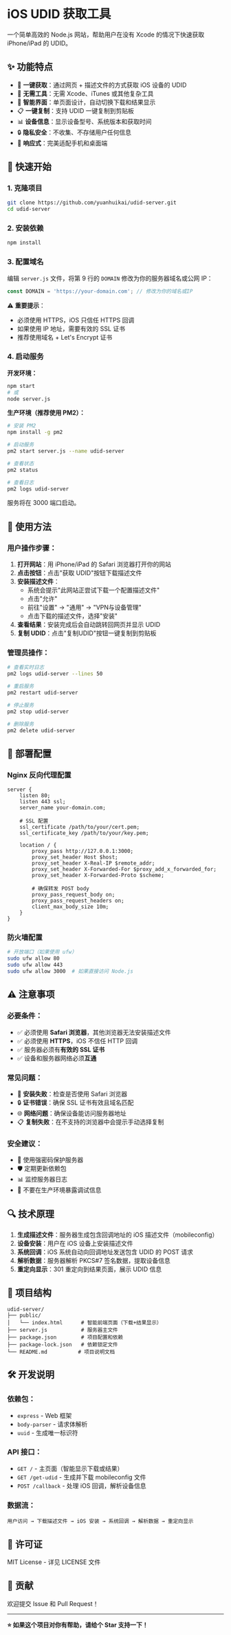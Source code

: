 # iOS UDID 获取工具

一个简单高效的 Node.js 网站，帮助用户在没有 Xcode 的情况下快速获取 iPhone/iPad 的 UDID。

## ✨ 功能特点

- 🚀 **一键获取**：通过网页 + 描述文件的方式获取 iOS 设备的 UDID
- 📱 **无需工具**：无需 Xcode、iTunes 或其他复杂工具
- 🎯 **智能界面**：单页面设计，自动切换下载和结果显示
- 📋 **一键复制**：支持 UDID 一键复制到剪贴板
- 📊 **设备信息**：显示设备型号、系统版本和获取时间
- 🔒 **隐私安全**：不收集、不存储用户任何信息
- 📱 **响应式**：完美适配手机和桌面端

## 🚀 快速开始

### 1. 克隆项目

```bash
git clone https://github.com/yuanhuikai/udid-server.git
cd udid-server
```

### 2. 安装依赖

```bash
npm install
```

### 3. 配置域名

编辑 `server.js` 文件，将第 9 行的 `DOMAIN` 修改为你的服务器域名或公网 IP：

```js
const DOMAIN = 'https://your-domain.com'; // 修改为你的域名或IP
```

⚠️ **重要提示**：
- 必须使用 HTTPS，iOS 只信任 HTTPS 回调
- 如果使用 IP 地址，需要有效的 SSL 证书
- 推荐使用域名 + Let's Encrypt 证书

### 4. 启动服务

**开发环境：**
```bash
npm start
# 或
node server.js
```

**生产环境（推荐使用 PM2）：**
```bash
# 安装 PM2
npm install -g pm2

# 启动服务
pm2 start server.js --name udid-server

# 查看状态
pm2 status

# 查看日志
pm2 logs udid-server
```

服务将在 3000 端口启动。

## 📱 使用方法

### 用户操作步骤：

1. **打开网站**：用 iPhone/iPad 的 Safari 浏览器打开你的网站
2. **点击按钮**：点击"获取 UDID"按钮下载描述文件
3. **安装描述文件**：
   - 系统会提示"此网站正尝试下载一个配置描述文件"
   - 点击"允许"
   - 前往"设置" → "通用" → "VPN与设备管理"
   - 点击下载的描述文件，选择"安装"
4. **查看结果**：安装完成后会自动跳转回网页并显示 UDID
5. **复制 UDID**：点击"复制UDID"按钮一键复制到剪贴板

### 管理员操作：

```bash
# 查看实时日志
pm2 logs udid-server --lines 50

# 重启服务
pm2 restart udid-server

# 停止服务
pm2 stop udid-server

# 删除服务
pm2 delete udid-server
```

## 🔧 部署配置

### Nginx 反向代理配置

```nginx
server {
    listen 80;
    listen 443 ssl;
    server_name your-domain.com;
    
    # SSL 配置
    ssl_certificate /path/to/your/cert.pem;
    ssl_certificate_key /path/to/your/key.pem;
    
    location / {
        proxy_pass http://127.0.0.1:3000;
        proxy_set_header Host $host;
        proxy_set_header X-Real-IP $remote_addr;
        proxy_set_header X-Forwarded-For $proxy_add_x_forwarded_for;
        proxy_set_header X-Forwarded-Proto $scheme;
        
        # 确保转发 POST body
        proxy_pass_request_body on;
        proxy_pass_request_headers on;
        client_max_body_size 10m;
    }
}
```

### 防火墙配置

```bash
# 开放端口（如果使用 ufw）
sudo ufw allow 80
sudo ufw allow 443
sudo ufw allow 3000  # 如果直接访问 Node.js
```

## ⚠️ 注意事项

### 必要条件：
- ✅ 必须使用 **Safari 浏览器**，其他浏览器无法安装描述文件
- ✅ 必须使用 **HTTPS**，iOS 不信任 HTTP 回调
- ✅ 服务器必须有**有效的 SSL 证书**
- ✅ 设备和服务器网络必须**互通**

### 常见问题：
- 📱 **安装失败**：检查是否使用 Safari 浏览器
- 🔒 **证书错误**：确保 SSL 证书有效且域名匹配
- 🌐 **网络问题**：确保设备能访问服务器地址
- 📋 **复制失败**：在不支持的浏览器中会提示手动选择复制

### 安全建议：
- 🔐 使用强密码保护服务器
- 🛡️ 定期更新依赖包
- 📊 监控服务器日志
- 🚫 不要在生产环境暴露调试信息

## 🔍 技术原理

1. **生成描述文件**：服务器生成包含回调地址的 iOS 描述文件（mobileconfig）
2. **设备安装**：用户在 iOS 设备上安装描述文件
3. **系统回调**：iOS 系统自动向回调地址发送包含 UDID 的 POST 请求
4. **解析数据**：服务器解析 PKCS#7 签名数据，提取设备信息
5. **重定向显示**：301 重定向到结果页面，展示 UDID 信息

## 📁 项目结构

```
udid-server/
├── public/
│   └── index.html      # 智能前端页面（下载+结果显示）
├── server.js           # 服务器主文件
├── package.json        # 项目配置和依赖
├── package-lock.json   # 依赖锁定文件
└── README.md          # 项目说明文档
```

## 🛠️ 开发说明

### 依赖包：
- `express` - Web 框架
- `body-parser` - 请求体解析
- `uuid` - 生成唯一标识符

### API 接口：
- `GET /` - 主页面（智能显示下载或结果）
- `GET /get-udid` - 生成并下载 mobileconfig 文件
- `POST /callback` - 处理 iOS 回调，解析设备信息

### 数据流：
```
用户访问 → 下载描述文件 → iOS 安装 → 系统回调 → 解析数据 → 重定向显示
```

## 📄 许可证

MIT License - 详见 LICENSE 文件

## 🤝 贡献

欢迎提交 Issue 和 Pull Request！

---

**⭐ 如果这个项目对你有帮助，请给个 Star 支持一下！**